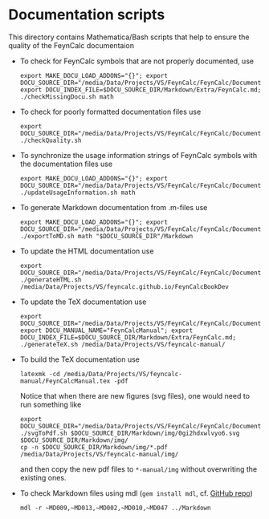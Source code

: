 # Documentation scripts

This directory contains Mathematica/Bash scripts that help to ensure the quality of the FeynCalc documentaion

* To check for FeynCalc symbols that are not properly documented, use 

    ```
    export MAKE_DOCU_LOAD_ADDONS="{}"; export DOCU_SOURCE_DIR="/media/Data/Projects/VS/FeynCalc/FeynCalc/Documentation"; export DOCU_INDEX_FILE=$DOCU_SOURCE_DIR/Markdown/Extra/FeynCalc.md; ./checkMissingDocu.sh math
    ```
* To check for poorly formatted documentation files use

    ```
    export DOCU_SOURCE_DIR="/media/Data/Projects/VS/FeynCalc/FeynCalc/Documentation";  ./checkQuality.sh
    ```

* To synchronize the usage information strings of FeynCalc symbols with the documentation files use

    ```
    export MAKE_DOCU_LOAD_ADDONS="{}"; export DOCU_SOURCE_DIR="/media/Data/Projects/VS/FeynCalc/FeynCalc/Documentation"; ./updateUsageInformation.sh math
    ```

* To generate Markdown documentation from .m-files use

    ```
    export MAKE_DOCU_LOAD_ADDONS="{}"; export DOCU_SOURCE_DIR="/media/Data/Projects/VS/FeynCalc/FeynCalc/Documentation"; ./exportToMD.sh math "$DOCU_SOURCE_DIR"/Markdown
    ```

* To update the HTML documentation use

    ```
    export DOCU_SOURCE_DIR="/media/Data/Projects/VS/FeynCalc/FeynCalc/Documentation"; ./generateHTML.sh /media/Data/Projects/VS/feyncalc.github.io/FeynCalcBookDev
    ```

* To update the TeX documentation use

    ```
    export DOCU_SOURCE_DIR="/media/Data/Projects/VS/FeynCalc/FeynCalc/Documentation"; export DOCU_MANUAL_NAME="FeynCalcManual"; export DOCU_INDEX_FILE=$DOCU_SOURCE_DIR/Markdown/Extra/FeynCalc.md; ./generateTeX.sh /media/Data/Projects/VS/feyncalc-manual/
    ```

* To build the TeX documentation use

    ```
    latexmk -cd /media/Data/Projects/VS/feyncalc-manual/FeynCalcManual.tex -pdf
    ```

    Notice that when there are new figures (svg files), one would need to run something like

    ```
    export DOCU_SOURCE_DIR="/media/Data/Projects/VS/FeynCalc/FeynCalc/Documentation"; ./svgToPdf.sh $DOCU_SOURCE_DIR/Markdown/img/0gi2hdxwlvyo6.svg $DOCU_SOURCE_DIR/Markdown/img/
    cp -n $DOCU_SOURCE_DIR/Markdown/img/*.pdf /media/Data/Projects/VS/feyncalc-manual/img/
    ```

    and then copy the new pdf files to `*-manual/img` without overwriting the existing ones.

* To check Markdown files using mdl (`gem install mdl`, cf. [GitHub repo](https://github.com/markdownlint/markdownlint))

    ```
    mdl -r ~MD009,~MD013,~MD002,~MD010,~MD047 ../Markdown
    ```
